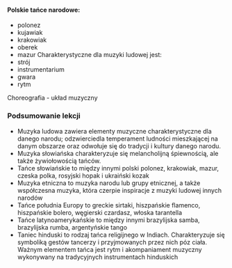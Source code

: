 #### Polskie tańce narodowe:
- polonez
- kujawiak
- krakowiak
- oberek
- mazur
Charakterystyczne dla muzyki ludowej jest:
- strój
- instrumentarium
- gwara
- rytm

Choreografia - układ muzyczny

### Podsumowanie lekcji
- Muzyka ludowa zawiera elementy muzyczne charakterystyczne dla danego narodu; odzwierciedla temperament ludności mieszkającej na danym obszarze oraz odwołuje się do tradycji i kultury danego narodu.
- Muzyka słowiańska charakteryzuje się melancholijną śpiewnością, ale także żywiołowością tańców.
- Tańce słowiańskie to między innymi polski polonez, krakowiak, mazur, czeska polka, rosyjski hopak i ukraiński kozak
- Muzyka etniczna to muzyka narodu lub grupy etnicznej, a także współczesna muzyka, która czerpie inspiracje z muzyki ludowej innych narodów
- Tańce południa Europy to greckie sirtaki, hiszpańskie flamenco, hiszpańskie bolero, węgierski czardasz, włoska tarantella
- Tańce latynoamerykańskie to między innymi brazylijska samba, brazylijska rumba, argentyńskie tango
- Taniec hinduski to rodzaj tańca religijnego w Indiach. Charakteryzuje się symboliką gestów tancerzy i przyjmowanych przez nich póz ciała. Ważnym elementem tańca jest rytm i akompaniament muzyczny wykonywany na tradycyjnych instrumentach hinduskich
